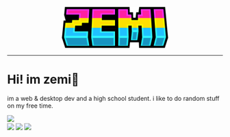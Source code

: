 <div align="center">
  <img style="height: 10vw; preserve-aspect-ratio:1" src="https://raw.githubusercontent.com/Ucaninek/Ucaninek/main/assets/minecraft_title.png" />
</div>

<hr />

# Hi! im zemi👋

im a web & desktop dev and a high school student. i like to do random stuff on my free time. 

[![](https://skillicons.dev/icons?i=html,css,js,vue,vite,vscode,arduino,cs,discord,bots,dotnet,firebase,github,jquery,nodejs,py,tailwind)](https://skillicons.dev)
<br>
![](https://github-readme-streak-stats.herokuapp.com/?user=Ucaninek&theme=light&hide_border=false) ![](https://github-readme-stats.vercel.app/api/top-langs/?username=Ucaninek&theme=light&hide_border=false&include_all_commits=true&count_private=true&layout=compact)
[![](https://visitcount.itsvg.in/api?id=Ucaninek&label=Profile%20Views&color=0&icon=7&pretty=true)](https://visitcount.itsvg.in)
